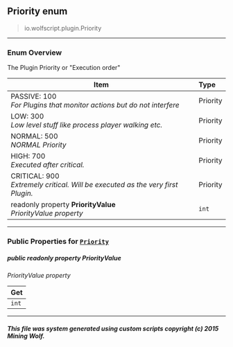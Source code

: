 ## Priority __enum__

>io.wolfscript.plugin.Priority

---

### Enum Overview

The Plugin Priority or "Execution order"

Item | Type   
--- | :--- 
PASSIVE: 100<br> _For Plugins that monitor actions but do not interfere_ | Priority
LOW: 300<br> _Low level stuff like process player walking etc._ | Priority
NORMAL: 500<br> _NORMAL Priority_ | Priority
HIGH: 700<br> _Executed after critical._ | Priority
CRITICAL: 900<br> _Extremely critical. Will be executed as the very first Plugin._ | Priority
 readonly property __PriorityValue__ <br> _PriorityValue property_ | `int`



---


### Public Properties for [`Priority`](Priority.md)

##### <a id='priorityvalue'></a>public  readonly property __PriorityValue__

_PriorityValue property_

Get | 
--- | 
`int` |



---


##### This file was system generated using custom scripts copyright (c) 2015 Mining Wolf.
	

